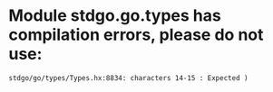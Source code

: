 # Module stdgo.go.types has compilation errors, please do not use:
```
stdgo/go/types/Types.hx:8834: characters 14-15 : Expected )

```

